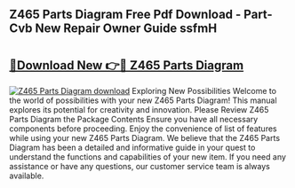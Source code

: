 ## Z465 Parts Diagram Free Pdf Download - Part-Cvb New Repair Owner Guide ssfmH

# <h2><a href="http://dfsnz0.blite.top/?on=Z465+Parts+Diagram">🔗Download New 👉🔴 Z465 Parts Diagram</a></h2>

[![Z465 Parts Diagram download](https://i.imgur.com/lujVjoI.png)](http://dfsnz0.blite.top/?on=Z465+Parts+Diagram)
Exploring New Possibilities Welcome to the world of possibilities with your new Z465 Parts Diagram! This manual explores its potential for creativity and innovation. Please Review Z465 Parts Diagram the Package Contents Ensure you have all necessary components before proceeding. Enjoy the convenience of list of features while using your new Z465 Parts Diagram. We believe that the Z465 Parts Diagram has been a detailed and informative guide in your quest to understand the functions and capabilities of your new item. If you need any assistance or have any questions, our customer service team is always available.
